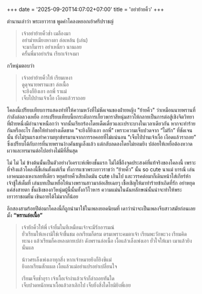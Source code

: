 +++
date = '2025-09-20T14:07:02+07:00'
title = 'อย่าย้ายคิ้ว'
+++

ตำนานเล่าว่า พระเยาวราช พูดคำโคลงหยอกเย้าศรีปราชญ์

> เจ้าอย่าย้ายคิ้วช่ำ เมลืองมา  
> อย่าม่ายเมียงหางตา ล่อเหล้น (เล่น)  
> จะมาก็มารา อย่าเหนี่ยว นานเลย  
> ครั้นพี่มาอย่าเร้น เรียกเจ้าจงมา  

กวีหนุ่มตอบว่า

> เจ้าอย่าย้ายคิ้วให้ เรียมเหงา  
> ดูดุจนายพรานเขา ล่อเนื้อ  
> จะยิงก็ยิงเอา อกพี่ ราแม่  
> เจ็บไป่ปานเจ้าเงื้อ เงือดแล้วราถอย  

โคลงนี้เปรียบเทียบการแสดงท่าทีให้ความหวังที่ไม่ชัดเจนของฝ่ายหญิง "ย้ายคิ้ว" ว่าเหมือนนายพรานที่กำลังล่อลวงเหยื่อ การเปรียบเทียบนี้ยกระดับการเกี้ยวพาราสีหนุ่มสาวให้กลายเป็นการต่อสู้เชิงจิตวิทยาที่ฝ่ายหนึ่งมีอำนาจเหนือกว่า จากนั้นเรียกร้องโดยเด็ดเดี่ยวและเปราะบางในเวลาเดียวกัน หากจะทำร้ายกันหรืออะไร ก็ขอให้ทำอย่างเด็ดขาด "จะยิงก็ยิงเอา อกพี่" เพราะความเจ็บปวดจาก “ไม่รัก” ที่ชัดเจนนั้น ยังไม่รุนแรงเท่าความทุกข์ทรมานจากการรอคอยที่ไม่แน่นอน "เจ็บไป่ปานเจ้าเงื้อ เงือดแล้วราถอย" ซึ่งเปรียบได้กับการที่นายพรานง้างคันธนูเล็งแล้ว แต่กลับลดลงโดยไม่ยอมยิง ปล่อยให้เหยื่อต้องหวาดผวาและทรมานต่อไปอย่างไม่มีที่สิ้นสุด

ไม่ ไม่ ไม่ ข้างต้นนั้นเป็นตัวอย่างวิเคราะห์เพียงชั้นแรก ไม่ได้ชี้ถึงจุดประสงค์ที่แท้จริงของโคลงนี้ เพราะที่จริงแล้วโคลงนี้ขี้เล่นตั้งแต่เริ่ม ทั้งการแซวพระเยาวราชว่า “ย้ายคิ้ว” นั้น so cute นาแม่ บารณี เล่นเอาคนมองเหงาเลยทีเดียว หยุดย้ายคิ้วเสียเถิดมัน cute เกินไป และวรรคต่อมาก็เดินหน้าใส่เกียร์ห้าเจ้าชู้ใส่เต็มที่ เล่นบทเป็นเหยื่อให้นางพรานสาวมาล่อเสียเฉยๆ เชื้อเชิญให้มาทำร้ายข้าเถิดที่รัก อย่าหยุดแค่ส่งสายตา ชั้นเชิงของกวีหนุ่มผู้นี้นั้นทั้งกวีโวหาร ความแม่นในฉันทลักษณ์นั้นน่าจะทำให้พระเยาวราชอมยิ้ม เขินอายได้ไม่มากก็น้อย

อีกสองสามร้อยปีต่อมาโคลงนี้ก็ถูกนำมาใช้ในเพลงยอดนิยมที่ เดาว่าน่าจะเป็นเพลงจีบสาวสมัยก่อนเลยมั้ง **“พรานล่อเนื้อ”**

> เจ้ายักคิ้วให้พี่ เจ้ายิ้มในทีเหมือนเจ้าจะมีรักอารมณ์  
> ยั่วเรียมให้เหงามิใช่เจ้าชื่นชม อกเรียมก็ตรม ตรมเพราะคมตาเจ้า
> เรียมพะวักพะวง เรียมคิดทะนง แล้วเรียมก็คงหลงตายเปล่า
> ดังพรานล่อเนื้อ เงื้อแล้วเล็งเพ่งเอา ยั่วใจให้เมา เมาแล้วยิงนั่นแล
> 
> น้าวศรเล็งเพ่งเอาทุกสิ่ง หากเจ้าหมายยิงก็ยิงซิแม่  
> ยิงอกเรียมสักแผล เงื้อแล้วแม่อย่าแปรอย่าเปลี่ยนใจ
>
> เรียมเจ็บช้ำอุรา เจ้าเงื้อเจ้าง่าแล้วเจ้าก็ล่าถอยทันใด  
> เจ็บปวดหนักหนาเงื้อแล้วลาเลิกไป เจ็บยิ่งสิ่งใดไยมิยิงพี่เอย